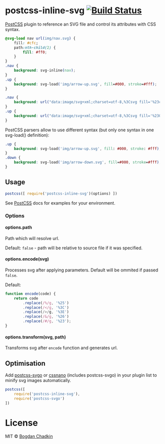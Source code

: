 # postcss-inline-svg [![Build Status][travis-img]][travis]

[PostCSS] plugin to reference an SVG file and control its attributes with CSS syntax.

[PostCSS]: https://github.com/postcss/postcss
[travis-img]: https://travis-ci.org/TrySound/postcss-inline-svg.svg
[travis]: https://travis-ci.org/TrySound/postcss-inline-svg

```css
@svg-load nav url(img/nav.svg) {
    fill: #cfc;
    path:nth-child(2) {
        fill: #ff0;
    }
}
.nav {
    background: svg-inline(nav);
}
.up {
    background: svg-load('img/arrow-up.svg', fill=#000, stroke=#fff);
}
```

```css
.nav {
    background: url("data:image/svg+xml;charset=utf-8,%3Csvg fill='%23cfc'%3E%3Cpath d='...'/%3E%3Cpath d='...' fill='%23ff0'/%3E%3Cpath d='...'/%3E%3C/svg%3E");
}
.up {
    background: url("data:image/svg+xml;charset=utf-8,%3Csvg fill='%23000' stroke='%23fff'%3E...%3C/svg%3E");
}
```

PostCSS parsers allow to use different syntax (but only one syntax in one svg-load() definition):

```css
.up {
    background: svg-load('img/arrow-up.svg', fill: #000, stroke: #fff);
}
.down {
    background: svg-load('img/arrow-down.svg', fill=#000, stroke=#fff);
}
```

## Usage

```js
postcss([ require('postcss-inline-svg')(options) ])
```

See [PostCSS] docs for examples for your environment.

### Options

#### options.path

Path which will resolve url.

Default: `false` - path will be relative to source file if it was specified.

#### options.encode(svg)

Processes svg after applying parameters. Default will be ommited if passed `false`.

Default:

```js
function encode(code) {
    return code
        .replace(/%/g, '%25')
        .replace(/</g, '%3C')
        .replace(/>/g, '%3E')
        .replace(/&/g, '%26')
        .replace(/#/g, '%23');
}
```

#### options.transform(svg, path)

Transforms svg after `encode` function and generates url.


## Optimisation

Add [postcss-svgo](https://github.com/ben-eb/postcss-svgo)
or [cssnano](https://github.com/ben-eb/cssnano)
(includes postcss-svgo) in your plugin list to minify svg images automatically.

```js
postcss([
    require('postcss-inline-svg'),
    require('postcss-svgo')
])
```


# License

MIT © [Bogdan Chadkin](mailto:trysound@yandex.ru)
